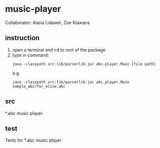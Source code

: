 # music-player
Collaborator: Alana Lidawer, Zoe Klawans

## instruction
1. open a terminal and cd to root of the package
2. type in command: 
   ```
   java -classpath src:lib/parserlib.jar abc.player.Main [file path]
   ```
   e.g. 
   ```
   java -classpath src:lib/parserlib.jar abc.player.Main sample_abc/fur_elise.abc
   ```

## src
\*.abc music player

## test
Tests for \*.abc music player

